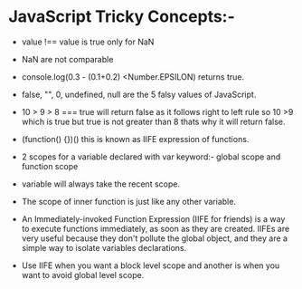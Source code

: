 # JavaScript Tricky Concepts:-

* value !== value is true only for NaN 
* NaN are not comparable

* console.log(0.3 - (0.1+0.2) <Number.EPSILON) returns true.
* false, "", 0, undefined, null are the 5 falsy values of JavaScript.
* 10 > 9 > 8 === true will return false as it follows right to left rule so 10 >9 which is true but true is not greater than 8 thats why it will return false.

* (function() {})() this is known as IIFE expression of functions.

* 2 scopes for a variable declared with var keyword:- global scope and function scope

* variable will always take the recent scope.
* The scope of inner function is just like any other variable.

* An Immediately-invoked Function Expression (IIFE for friends) is a way to execute functions immediately, as soon as they are created. IIFEs are very useful because they don't pollute the global object, and they are a simple way to isolate variables declarations.

* Use IIFE when you want a block level scope and another is when you want to avoid global level scope.

